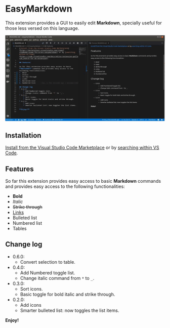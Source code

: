 # EasyMarkdown

This extension provides a GUI to easily edit **Markdown**, specially useful for those less versed on this language.

![demo](images/docs/demo.gif)

## Installation
[Install from the Visual Studio Code Marketplace](https://marketplace.visualstudio.com/items?itemName=jaume-ferrarons.easymarkdown) or by [searching within VS Code](https://code.visualstudio.com/docs/editor/extension-gallery#_search-for-an-extension).

## Features

So far this extension provides easy access to basic **Markdown** commands and provides easy access to the following functionalities:
* **Bold**
* _Italic_
* ~~Strike through~~
* [Links](https://marketplace.visualstudio.com/items?itemName=jaume-ferrarons.easymarkdown)
* Bulleted list
* Numbered list
* Tables

## Change log
* 0.6.0:
    * Convert selection to table.
* 0.4.0:
    * Add Numbered toggle list.
    * Change italic command from `*` to `_`.
* 0.3.0:
    * Sort icons.
    * Basic toggle for bold italic and strike through.
* 0.2.0:
    * Add icons
    * Smarter bulleted list: now toggles the list items.

**Enjoy!**
